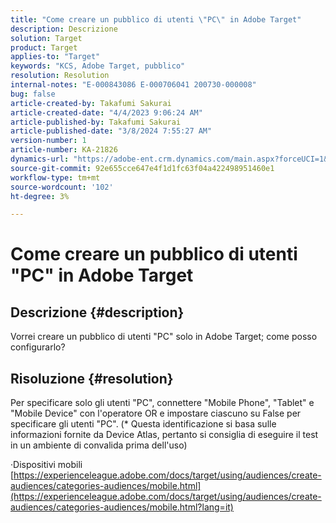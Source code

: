 ```yaml
---
title: "Come creare un pubblico di utenti \"PC\" in Adobe Target"
description: Descrizione
solution: Target
product: Target
applies-to: "Target"
keywords: "KCS, Adobe Target, pubblico"
resolution: Resolution
internal-notes: "E-000843086 E-000706041 200730-000008"
bug: false
article-created-by: Takafumi Sakurai
article-created-date: "4/4/2023 9:06:24 AM"
article-published-by: Takafumi Sakurai
article-published-date: "3/8/2024 7:55:27 AM"
version-number: 1
article-number: KA-21826
dynamics-url: "https://adobe-ent.crm.dynamics.com/main.aspx?forceUCI=1&pagetype=entityrecord&etn=knowledgearticle&id=e3ecdcf4-c7d2-ed11-a7c7-6045bd006ce9"
source-git-commit: 92e655cce647e4f1d1fc63f04a422498951460e1
workflow-type: tm+mt
source-wordcount: '102'
ht-degree: 3%

---
```


# Come creare un pubblico di utenti &quot;PC&quot; in Adobe Target

## Descrizione {#description}

Vorrei creare un pubblico di utenti &quot;PC&quot; solo in Adobe Target; come posso configurarlo?

## Risoluzione {#resolution}


Per specificare solo gli utenti &quot;PC&quot;, connettere &quot;Mobile Phone&quot;, &quot;Tablet&quot; e &quot;Mobile Device&quot; con l&#39;operatore OR e impostare ciascuno su False per specificare gli utenti &quot;PC&quot;. (\* Questa identificazione si basa sulle informazioni fornite da Device Atlas, pertanto si consiglia di eseguire il test in un ambiente di convalida prima dell&#39;uso)

·Dispositivi mobili
[https://experienceleague.adobe.com/docs/target/using/audiences/create-audiences/categories-audiences/mobile.html](https://experienceleague.adobe.com/docs/target/using/audiences/create-audiences/categories-audiences/mobile.html?lang=it)


